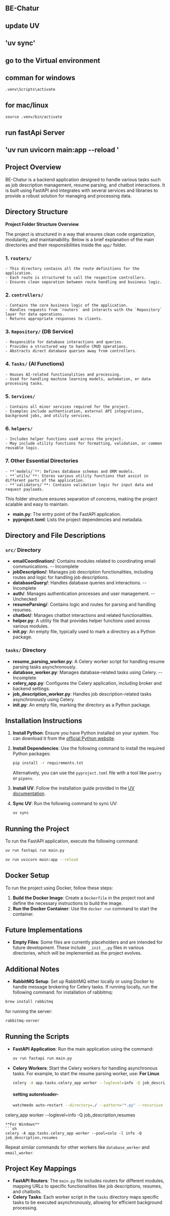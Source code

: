 ## BE-Chatur


## update UV
  ## 'uv sync'

## go to the Virtual environment
  ## comman for windows
  ```.venv\Scripts\activate```
  ## for mac/linux
  ```source .venv/bin/activate```

## run fastApi Server
  ## 'uv run uvicorn main:app --reload '

## Project Overview
BE-Chatur is a backend application designed to handle various tasks such as job description management, resume parsing, and chatbot interactions. It is built using FastAPI and integrates with several services and libraries to provide a robust solution for managing and processing data.

## Directory Structure
**Project Folder Structure Overview**

  The project is structured in a way that ensures clean code organization, modularity, and maintainability. Below is a brief explanation of the main directories and their responsibilities inside the `app/` folder.

  ### 1. `routers/`
    - This directory contains all the route definitions for the application.
    - Each route is structured to call the respective controllers.
    - Ensures clean separation between route handling and business logic.

  ### 2. `controllers/`
    - Contains the core business logic of the application.
    - Handles requests from `routers` and interacts with the `Repository` layer for data operations.
    - Returns appropriate responses to clients.

  ### 3. `Repository/` (DB Service)
    - Responsible for database interactions and queries.
    - Provides a structured way to handle CRUD operations.
    - Abstracts direct database queries away from controllers.

  ### 4. `Tasks/` (AI Functions)
    - Houses AI-related functionalities and processing.
    - Used for handling machine learning models, automation, or data processing tasks.

  ### 5. `Services/`
    - Contains all minor services required for the project.
    - Examples include authentication, external API integrations, background jobs, and utility services.

  ### 6. `helpers/`
    - Includes helper functions used across the project.
    - May include utility functions for formatting, validation, or common reusable logic.

  ### 7. Other Essential Directories
    - **`models/`**: Defines database schemas and ORM models.
    - **`utils/`**: Stores various utility functions that assist in different parts of the application.
    - **`validators/`**: Contains validation logic for input data and request payloads.

  This folder structure ensures separation of concerns, making the project scalable and easy to maintain.
- **main.py**: The entry point of the FastAPI application.
- **pyproject.toml**: Lists the project dependencies and metadata.

## Directory and File Descriptions

### `src/` Directory
- **emailCoordination/**: Contains modules related to coordinating email communications. -- Incomplete
- **jobDescription/**: Manages job description functionalities, including routes and logic for handling job descriptions.
- **databaseQuery/**: Handles database queries and interactions. -- Incomplete
- **auth/**: Manages authentication processes and user management. -- Unchecked
- **resumeParsing/**: Contains logic and routes for parsing and handling resumes.
- **chatbot/**: Manages chatbot interactions and related functionalities.
- **helper.py**: A utility file that provides helper functions used across various modules.
- **__init__.py**: An empty file, typically used to mark a directory as a Python package.

### `tasks/` Directory
- **resume_parsing_worker.py**: A Celery worker script for handling resume parsing tasks asynchronously.
- **database_worker.py**: Manages database-related tasks using Celery. -- Incomplete
- **celery_app.py**: Configures the Celery application, including broker and backend settings.
- **job_description_worker.py**: Handles job description-related tasks asynchronously using Celery.
- **__init__.py**: An empty file, marking the directory as a Python package.

## Installation Instructions
1. **Install Python**: Ensure you have Python installed on your system. You can download it from the [official Python website](https://www.python.org/downloads/).

2. **Install Dependencies**: Use the following command to install the required Python packages:
   ```sh
   pip install -r requirements.txt
   ```
   Alternatively, you can use the `pyproject.toml` file with a tool like `poetry` or `pipenv`.

3. **Install UV**: Follow the installation guide provided in the [UV documentation](https://docs.astral.sh/uv/#installation).

4. **Sync UV**: Run the following command to sync UV:
   ```sh
   uv sync
   ```

## Running the Project
To run the FastAPI application, execute the following command:
```sh
uv run fastapi run main.py
```
```sh
uv run uvicorn main:app --reload
```

## Docker Setup
To run the project using Docker, follow these steps:
1. **Build the Docker Image**: Create a `Dockerfile` in the project root and define the necessary instructions to build the image.
2. **Run the Docker Container**: Use the `docker run` command to start the container.

## Future Implementations
- **Empty Files**: Some files are currently placeholders and are intended for future development. These include `__init__.py` files in various directories, which will be implemented as the project evolves.

## Additional Notes
- **RabbitMQ Setup**: Set up RabbitMQ either locally or using Docker to handle message brokering for Celery tasks.
If running locally, run the following command:
for installation of rabbitmq:
```sh
brew install rabbitmq
```
for running the server:
```sh
rabbitmq-server
```

## Running the Scripts
- **FastAPI Application**: Run the main application using the command:
  ```sh
  uv run fastapi run main.py
  ```
- **Celery Workers**: Start the Celery workers for handling asynchronous tasks. For example, to start the resume parsing worker, use:
  **For Linux**
  ```sh
  celery -A app.tasks.celery_app worker --loglevel=info -Q job_description,resumes,assessments
  ```
  #### setting autoreloader- 
  ```sh
  watchmedo auto-restart --directory=./ --pattern="*.py" --recursive -- celery -A app.tasks.
celery_app worker --loglevel=info -Q job_description,resumes
  ```
  **For Windows**
  ```sh
  celery -A app.tasks.celery_app worker --pool=solo -l info -Q job_description,resumes
  ```
  Repeat similar commands for other workers like `database_worker` and `email_worker`.

## Project Key Mappings
- **FastAPI Routers**: The `main.py` file includes routers for different modules, mapping URLs to specific functionalities like job descriptions, resumes, and chatbots.
- **Celery Tasks**: Each worker script in the `tasks` directory maps specific tasks to be executed asynchronously, allowing for efficient background processing.
